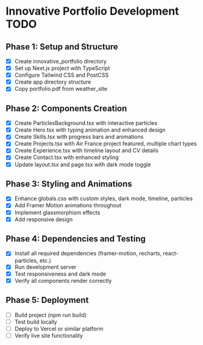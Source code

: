 # Innovative Portfolio Development TODO

## Phase 1: Setup and Structure
- [x] Create innovative_portfolio directory
- [x] Set up Next.js project with TypeScript
- [x] Configure Tailwind CSS and PostCSS
- [x] Create app directory structure
- [x] Copy portfolio.pdf from weather_site

## Phase 2: Components Creation
- [x] Create ParticlesBackground.tsx with interactive particles
- [x] Create Hero.tsx with typing animation and enhanced design
- [x] Create Skills.tsx with progress bars and animations
- [x] Create Projects.tsx with Air France project featured, multiple chart types
- [x] Create Experience.tsx with timeline layout and CV details
- [x] Create Contact.tsx with enhanced styling
- [x] Update layout.tsx and page.tsx with dark mode toggle

## Phase 3: Styling and Animations
- [x] Enhance globals.css with custom styles, dark mode, timeline, particles
- [x] Add Framer Motion animations throughout
- [x] Implement glassmorphism effects
- [x] Add responsive design

## Phase 4: Dependencies and Testing
- [x] Install all required dependencies (framer-motion, recharts, react-particles, etc.)
- [x] Run development server
- [x] Test responsiveness and dark mode
- [x] Verify all components render correctly

## Phase 5: Deployment
- [ ] Build project (npm run build)
- [ ] Test build locally
- [ ] Deploy to Vercel or similar platform
- [ ] Verify live site functionality
